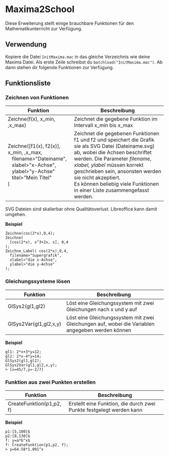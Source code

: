 # Maxima2School

Diese Erweiterung stellt einige brauchbare Funktionen für den Mathematikunterricht zur Verfügung.

## Verwendung
Kopiere die Datei `InitMaxima.mac` in das gleiche Verzeichnis wie deine Maxima Datei.
Als erste Zeile schreibst du `batchload("InitMaxima.mac")`.
Ab dann stehen dir folgende Funktionen zur Verfügung.

## Funktionsliste

### Zeichnen von Funktionen

Funktion | Beschreibung
------------ | -------------
Zeichne(f(x), x_min, ,x_max) | Zeichnet die gegebene Funktion im Intervall x_min bis x_max |
Zeichne([f1(x), f2(x)], x_min, ,x_max,<br>&nbsp;&nbsp;&nbsp;filename>"Dateiname",<br>&nbsp;&nbsp;&nbsp;xlabel>"x-Achse",<br>&nbsp;&nbsp;&nbsp;ylabel>"y-Achse"<br>&nbsp;&nbsp;&nbsp;titel>"Mein Titel"<br>) | Zeichnet die gegebenen Funktionen f1 und f2 und speichert die Grafik sie als SVG Datei (Dateiname.svg) ab, wobei die Achsen beschriftet werden. Die Parameter *filename*, *xlabel*, *ylabel* müssen korrekt geschrieben sein, ansonsten werden sie nicht akzeptiert.<br>Es können beliebig viele Funktionen in einer Liste zusammengefasst werden.|

SVG Dateien sind skalierbar ohne Qualitätsverlust. Libreoffice kann damit umgehen.

**Beispiel**
```
Zeichne(cos(2*x),0,4);
Zeichne(
  [cos(2*x), x^3+2x, x], 0,4
);
Zeichne_Label( cos(2*x),0,4,
  filename>"Supergrafik",
  xlabel>"die x-Achse",
  ylabel>"die y-Achse"
);
```
### Gleichungssysteme lösen

Funktion | Beschreibung
------------ | -------------
GlSys2(gl1,gl2) | Löst eine Gleichungssystem mit zwei Gleichungen nach x und y auf
GlSys2Var(gl1,gl2,x,y) | Löst eine Gleichungssystem mit zwei Gleichungen auf, wobei die Variablen angegeben werden können

**Beispiel**
```
gl1: 2*x+3*y=12;
gl2: 2*x-4*y=14;
GlSys2(gl1,gl2);
GlSys2Var(gl1,gl2,x,y);
> [x=45/7,y=-2/7]
```

### Funktion aus zwei Punkten erstellen

Funktion | Beschreibung
------------ | -------------
CreateFunktion(p1,p2, f) | Erstellt eine Funktion, die durch zwei Punkte festgelegt werden kann

**Beispiel**
```
p1:[5,100]$
p2:[8,130]$
f: y=a*b^x$
f: CreateFunktion(p1,p2, f);
> y=64.58*1.091^x
```
